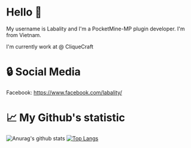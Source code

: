 # Hello 👋
My username is Labality and I'm a PocketMine-MP plugin developer. I'm from Vietnam.

I'm currently work at @ CliqueCraft
# 🔒 Social Media

Facebook: https://www.facebook.com/labality/


# 📈 My Github's statistic
![Anurag's github stats](https://github-readme-stats.vercel.app/api?username=Labality&show_icons=true&theme=tokyonight)
[![Top Langs](https://github-readme-stats.vercel.app/api/top-langs/?username=Labality&theme=tokyonight)](https://github.com/anuraghazra/github-readme-stats)
